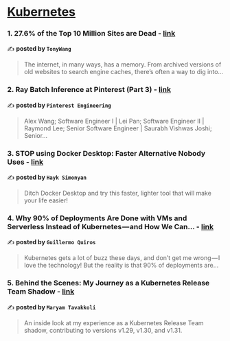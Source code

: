 
<h1><a href=https://medium.com/tag/kubernetes/recommended target="_blank" rel="noopener noreferrer">Kubernetes</a></h1>
<h3>1. 27.6% of the Top 10 Million Sites are Dead - <a href="https://medium.com/@tonywangcn/27-6-of-the-top-10-million-sites-are-dead-6bc7805efa85" target="_blank" rel="noopener noreferrer">link</a></h3>

✍️ **posted by `TonyWang`**

<blockquote>The internet, in many ways, has a memory. From archived versions of old websites to search engine caches, there’s often a way to dig into…</blockquote>

<h3>2. Ray Batch Inference at Pinterest (Part 3) - <a href="https://medium.com/pinterest-engineering/ray-batch-inference-at-pinterest-part-3-4faeb652e385" target="_blank" rel="noopener noreferrer">link</a></h3>

✍️ **posted by `Pinterest Engineering`**

<blockquote>Alex Wang; Software Engineer I | Lei Pan; Software Engineer II | Raymond Lee; Senior Software Engineer | Saurabh Vishwas Joshi; Senior…</blockquote>

<h3>3. STOP using Docker Desktop: Faster Alternative Nobody Uses - <a href="https://medium.com/gitconnected/stop-using-docker-desktop-faster-alternative-nobody-uses-d36a64af09a6" target="_blank" rel="noopener noreferrer">link</a></h3>

✍️ **posted by `Hayk Simonyan`**

<blockquote>Ditch Docker Desktop and try this faster, lighter tool that will make your life easier!</blockquote>

<h3>4. Why 90% of Deployments Are Done with VMs and Serverless Instead of Kubernetes — and How We Can… - <a href="https://medium.com/itnext/why-90-of-deployments-are-done-with-vms-and-serverless-instead-of-kubernetes-and-how-we-can-a6311b7f8532" target="_blank" rel="noopener noreferrer">link</a></h3>

✍️ **posted by `Guillermo Quiros`**

<blockquote>Kubernetes gets a lot of buzz these days, and don’t get me wrong — I love the technology! But the reality is that 90% of deployments are…</blockquote>

<h3>5. Behind the Scenes: My Journey as a Kubernetes Release Team Shadow - <a href="https://medium.com/code-like-a-girl/behind-the-scenes-my-journey-as-a-kubernetes-release-team-shadow-630be70effb0" target="_blank" rel="noopener noreferrer">link</a></h3>

✍️ **posted by `Maryam Tavakkoli`**

<blockquote>An inside look at my experience as a Kubernetes Release Team shadow, contributing to versions v1.29, v1.30, and v1.31.</blockquote>

